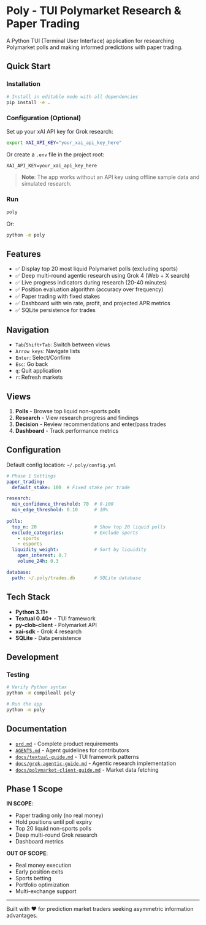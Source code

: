 # Poly - TUI Polymarket Research & Paper Trading

A Python TUI (Terminal User Interface) application for researching Polymarket polls and making informed predictions with paper trading.

## Quick Start

### Installation

```bash
# Install in editable mode with all dependencies
pip install -e .
```

### Configuration (Optional)

Set up your xAI API key for Grok research:

```bash
export XAI_API_KEY="your_xai_api_key_here"
```

Or create a `.env` file in the project root:
```
XAI_API_KEY=your_xai_api_key_here
```

> **Note**: The app works without an API key using offline sample data and simulated research.

### Run

```bash
poly
```

Or:

```bash
python -m poly
```

## Features

- ✅ Display top 20 most liquid Polymarket polls (excluding sports)
- ✅ Deep multi-round agentic research using Grok 4 (Web + X search)
- ✅ Live progress indicators during research (20-40 minutes)
- ✅ Position evaluation algorithm (accuracy over frequency)
- ✅ Paper trading with fixed stakes
- ✅ Dashboard with win rate, profit, and projected APR metrics
- ✅ SQLite persistence for trades

## Navigation

- `Tab`/`Shift+Tab`: Switch between views
- `Arrow keys`: Navigate lists
- `Enter`: Select/Confirm
- `Esc`: Go back
- `q`: Quit application
- `r`: Refresh markets

## Views

1. **Polls** - Browse top liquid non-sports polls
2. **Research** - View research progress and findings
3. **Decision** - Review recommendations and enter/pass trades
4. **Dashboard** - Track performance metrics

## Configuration

Default config location: `~/.poly/config.yml`

```yaml
# Phase 1 Settings
paper_trading:
  default_stake: 100  # Fixed stake per trade

research:
  min_confidence_threshold: 70  # 0-100
  min_edge_threshold: 0.10      # 10%
  
polls:
  top_n: 20                     # Show top 20 liquid polls
  exclude_categories:           # Exclude sports
    - sports
    - esports
  liquidity_weight:             # Sort by liquidity
    open_interest: 0.7
    volume_24h: 0.3

database:
  path: ~/.poly/trades.db       # SQLite database
```

## Tech Stack

- **Python 3.11+**
- **Textual 0.40+** - TUI framework
- **py-clob-client** - Polymarket API
- **xai-sdk** - Grok 4 research
- **SQLite** - Data persistence

## Development

### Testing

```bash
# Verify Python syntax
python -m compileall poly

# Run the app
python -m poly
```

## Documentation

- [`prd.md`](prd.md) - Complete product requirements
- [`AGENTS.md`](AGENTS.md) - Agent guidelines for contributors
- [`docs/textual-guide.md`](docs/textual-guide.md) - TUI framework patterns
- [`docs/grok-agentic-guide.md`](docs/grok-agentic-guide.md) - Agentic research implementation
- [`docs/polymarket-client-guide.md`](docs/polymarket-client-guide.md) - Market data fetching

## Phase 1 Scope

**IN SCOPE**:
- Paper trading only (no real money)
- Hold positions until poll expiry
- Top 20 liquid non-sports polls
- Deep multi-round Grok research
- Dashboard metrics

**OUT OF SCOPE**:
- Real money execution
- Early position exits
- Sports betting
- Portfolio optimization
- Multi-exchange support

---

Built with ❤️ for prediction market traders seeking asymmetric information advantages.

